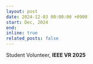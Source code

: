 ```yaml
---
layout: post
date: 2024-12-03 00:00:00 +0900
start: Dec, 2024
end: 
inline: true
related_posts: false
---
```


Student Volunteer, <b>IEEE VR 2025</b>
